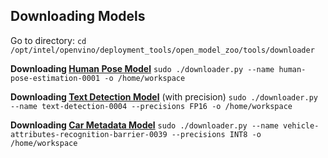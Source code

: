 ## Downloading Models

Go to directory:
`cd /opt/intel/openvino/deployment_tools/open_model_zoo/tools/downloader`

**Downloading [Human Pose Model](https://docs.openvinotoolkit.org/latest/_models_intel_human_pose_estimation_0001_description_human_pose_estimation_0001.html)**
`sudo ./downloader.py --name human-pose-estimation-0001 -o /home/workspace`

**Downloading [Text Detection Model](http://docs.openvinotoolkit.org/latest/_models_intel_text_detection_0004_description_text_detection_0004.html)** (with precision)
`sudo ./downloader.py --name text-detection-0004 --precisions FP16 -o /home/workspace`

**Downloading [Car Metadata Model](https://docs.openvinotoolkit.org/latest/_models_intel_vehicle_attributes_recognition_barrier_0039_description_vehicle_attributes_recognition_barrier_0039.html)**
`sudo ./downloader.py --name vehicle-attributes-recognition-barrier-0039 --precisions INT8 -o /home/workspace`

